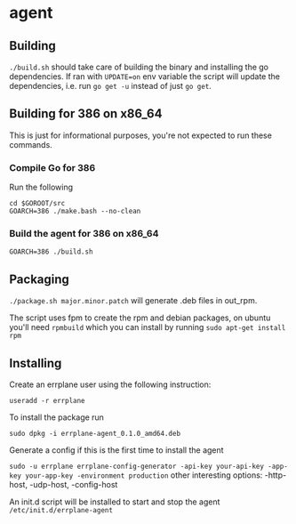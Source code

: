 # agent

## Building

`./build.sh` should take care of building the binary and installing the go dependencies. If ran with `UPDATE=on` env variable
the script will update the dependencies, i.e. run `go get -u` instead of just `go get`.

## Building for 386 on x86_64

This is just for informational purposes, you're not expected to run these commands.

### Compile Go for 386

Run the following

```
cd $GOROOT/src
GOARCH=386 ./make.bash --no-clean
```

### Build the agent for 386 on x86_64

`GOARCH=386 ./build.sh`

## Packaging

`./package.sh major.minor.patch` will generate .deb files in out_rpm.

The script uses fpm to create the rpm and debian packages, on ubuntu you'll need `rpmbuild` which
you can install by running `sudo apt-get install rpm`

## Installing

Create an errplane user using the following instruction:

`useradd -r errplane`

To install the package run

`sudo dpkg -i errplane-agent_0.1.0_amd64.deb`

Generate a config if this is the first time to install the agent

`sudo -u errplane errplane-config-generator -api-key your-api-key -app-key your-app-key -environment production`
other interesting options: -http-host, -udp-host, -config-host

An init.d script will be installed to start and stop the agent `/etc/init.d/errplane-agent`
